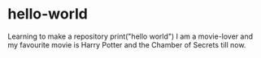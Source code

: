# hello-world
Learning to make a repository
print("hello world")
I am a movie-lover and my favourite movie is  Harry Potter and the Chamber of Secrets till now.

